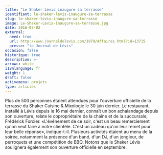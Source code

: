 ```yaml
---
title: "Le Shaker Lévis inaugure sa terrasse"
identifiant: le-shaker-levis-inaugure-sa-terrasse
slug: le-shaker-levis-inaugure-sa-terrasse
image: Le-Shaker-Levis-inaugure-sa-terrasse.jpg
date: 2016-07-02
external:
  need: true
  url: http://www.journaldelevis.com/1079/Affaires.html?id=13715
  presse: "le Journal de Lévis"
occasion: false
historique: true
description: >-
arrowc: white
i18nlanguage: fr
weight: 1
draft: false
activemenu: projets
type: articles
---
```

Plus de 500 personnes étaient attendues pour l'ouverture officielle de la terrasse du Shaker Cuisine & Mixologie le 30 juin dernier. Le restaurant, installé à Lévis depuis le 16 mai dernier, connaît un bon achalandage depuis son ouverture, relate le copropriétaire de la chaîne et de la succursale, Frédérick Forcier. «L'événement de ce soir, c'est un beau remerciement qu'on veut faire à notre clientèle. C'est un cadeau qu'on leur remet pour leur belle réponse», indique-t-il. Plusieurs activités étaient au menu de la soirée, notamment la présence d'un band, d'un DJ, d'un jongleur, de perroquets et une compétition de BBQ. Notons que le Shaker Lévis soulignera également son ouverture officielle en septembre.


